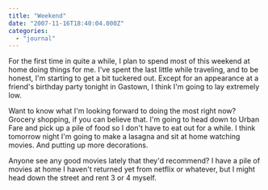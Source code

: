 ```yaml
---
title: "Weekend"
date: "2007-11-16T18:40:04.000Z"
categories: 
  - "journal"
---
```


For the first time in quite a while, I plan to spend most of this weekend at home doing things for me. I've spent the last little while traveling, and to be honest, I'm starting to get a bit tuckered out. Except for an appearance at a friend's birthday party tonight in Gastown, I think I'm going to lay extremely low.

Want to know what I'm looking forward to doing the most right now? Grocery shopping, if you can believe that. I'm going to head down to Urban Fare and pick up a pile of food so I don't have to eat out for a while. I think tomorrow night I'm going to make a lasagna and sit at home watching movies. And putting up more decorations.

Anyone see any good movies lately that they'd recommend? I have a pile of movies at home I haven't returned yet from netflix or whatever, but I might head down the street and rent 3 or 4 myself.
